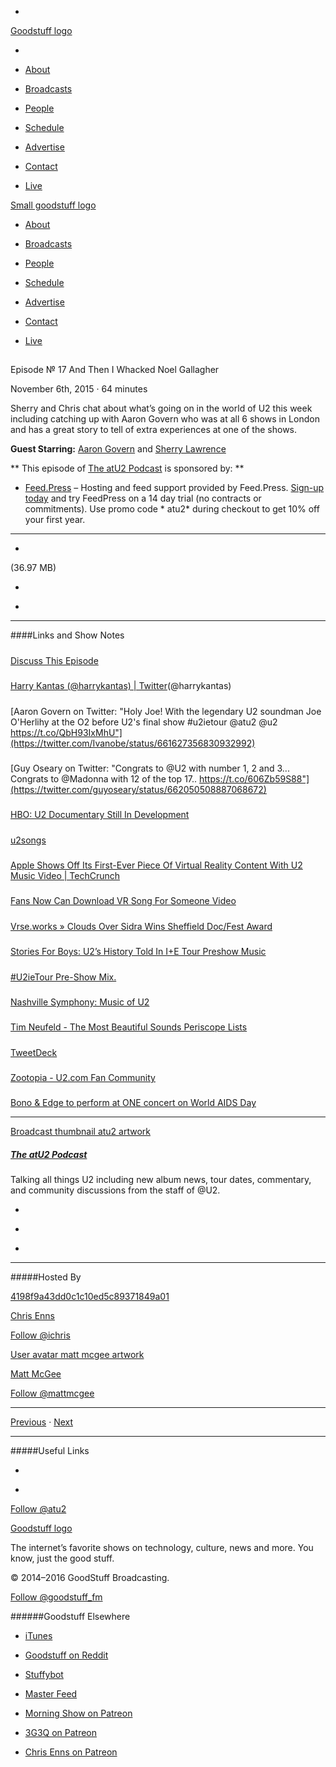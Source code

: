 

-
[Goodstuff logo](http://www.goodstuff.fm/)[](/assets/goodstuff_logo-17c1fe6f378352de5d7345f76152130b.svg)

-


-  [About](/about)

-  [Broadcasts](/broadcasts)

-  [People](/people)

-  [Schedule](/schedule)

-  [Advertise](/advertise)

-  [Contact](/contact)

-  [Live](/live)


[Small goodstuff logo](http://www.goodstuff.fm/)[](/assets/small_goodstuff_logo-bf032e72b9ec41494f4d90905f1ad619.svg)


-  [About](/about)

-  [Broadcasts](/broadcasts)

-  [People](/people)

-  [Schedule](/schedule)

-  [Advertise](/advertise)

-  [Contact](/contact)

-  [Live](/live)


##
Episode № 17
And Then I Whacked Noel Gallagher


November 6th, 2015
&middot;
64
minutes


Sherry and Chris chat about what&rsquo;s going on in the world of U2 this week including catching up with Aaron Govern who was at all 6 shows in London and has a great story to tell of extra experiences at one of the shows.


**Guest Starring:**
[Aaron Govern](/people/aaron-govern) and  [Sherry Lawrence](/people/sherry-lawrence)


**
This episode of
[The atU2 Podcast](/atu2)
is sponsored by:
**


-  [Feed.Press](http://feed.press/atu2) – Hosting and feed support provided by Feed.Press.  [Sign-up today](http://feed.press/atu2) and try FeedPress on a 14 day trial (no contracts or commitments). Use promo code * atu2* during checkout to get 10% off your first year.


------------------------------


-
[](http://podcasts-1.feedpress.co/12572/atu2-17.mp3)(36.97 MB)

-
[](http://twitter.com/intent/tweet?text=The%20atU2%20Podcast%20%E2%84%96%2017%20on%20@goodstuff_fm%20-%20http://goodstuff.fm/atu2/17)

-
[](http://www.facebook.com/sharer/sharer.php?u=http://goodstuff.fm/atu2/17)


------------------------------


####Links and Show Notes

#####
[Discuss This Episode](https://www.reddit.com/r/Goodstuff_fm/comments/3rrce7/the_atu2_podcast_17_and_then_i_whacked_noel/)


#####
[Harry Kantas (@harrykantas) | Twitter](https://twitter.com/harrykantas)(@harrykantas)


#####
[Aaron Govern on Twitter: "Holy Joe! With the legendary U2 soundman Joe O'Herlihy at the O2 before U2's final show #u2ietour @atu2 @u2 https://t.co/QbH93IxMhU"](https://twitter.com/Ivanobe/status/661627356830932992)


#####
[Guy Oseary on Twitter: "Congrats to @U2 with number 1, 2 and 3... Congrats to @Madonna with 12 of the top 17.. https://t.co/606Zb59S88"](https://twitter.com/guyoseary/status/662050508887068672)


#####
[HBO: U2 Documentary Still In Development](http://www.atu2.com/news/hbo-u2-documentary-still-in-development.html)


#####
[u2songs](http://u2songs.com/)


#####
[Apple Shows Off Its First-Ever Piece Of Virtual Reality Content With U2 Music Video | TechCrunch](http://techcrunch.com/2015/10/28/apple-shows-off-its-first-ever-piece-of-virtual-reality-content/)


#####
[Fans Now Can Download VR Song For Someone Video](http://www.atu2.com/news/fans-now-can-download-vr-song-for-someone-video-1.html)


#####
[Vrse.works » Clouds Over Sidra Wins Sheffield Doc/Fest Award](http://vrse.works/826/clouds-over-sidra-wins-sheffield-docfest-award/)


#####
[Stories For Boys: U2’s History Told In I+E Tour Preshow Music](http://www.atu2.com/news/stories-for-boys-u2s-history-told-in-ie-tour-preshow-music.html)


#####
[#U2ieTour Pre-Show Mix.](http://u2wanderer.org/news/2015/08/01/u2ietour-pre-show-mix/)


#####
[Nashville Symphony: Music of U2](https://www.nashvillesymphony.org/tickets/concert/music-of-u2)


#####
[Tim Neufeld - The Most Beautiful Sounds Periscope Lists](http://timneufeld.blogs.com/u2/)


#####
[TweetDeck](https://tweetdeck.twitter.com/)


#####
[Zootopia - U2.com Fan Community](http://zootopia.u2.com/)


#####
[Bono & Edge to perform at ONE concert on World AIDS Day](http://www.atu2.com/news/bono--edge-to-perform-at-one-concert-on-world-aids-day.html)


------------------------------


[Broadcast thumbnail atu2 artwork](/atu2)[](https://goodstuffs3.s3.amazonaws.com/uploads/broadcast/image/34/broadcast_thumbnail_atu2_artwork.png)

##### [The atU2 Podcast](/atu2)


Talking all things U2 including new album news, tour dates, commentary, and community discussions from the staff of @U2.

-
[](https://itunes.apple.com/ca/podcast/the-atu2-podcast/id1018994132?mt=2)

-
[](http://feeds.goodstuff.fm/atu2)

-
[](mailto:chris@goodstuff.fm?cc=sponsorship%40goodstuff.fm&subject=%5BGoodStuff%20FM%5D%20Sponsorship%20Inquiry%20for%20The%20atU2%20Podcast)


------------------------------


#####Hosted By


[4198f9a43dd0c1c10ed5c89371849a01](/people/chris-enns)[](http://gravatar.com/avatar/4198f9a43dd0c1c10ed5c89371849a01.png?s=300&r=pg)

[Chris Enns](/people/chris-enns)


[Follow @ichris](https://twitter.com/ichris)


[User avatar matt mcgee artwork](/people/matt-mcgee)[](https://goodstuffs3.s3.amazonaws.com/uploads/user/avatar/81/user_avatar_matt-mcgee_artwork.png)

[Matt McGee](/people/matt-mcgee)


[Follow @mattmcgee](https://twitter.com/mattmcgee)


------------------------------


[Previous](/atu2/16)
&middot;
[Next](/atu2/18)


------------------------------


#####Useful Links

-
[](mailto:chris@goodstuff.fm?subject=%5BGoodstuff%20FM%5D%20Feedback%20for%20The%20atU2%20Podcast)

-
[Follow @atu2](https://twitter.com/atu2)


[Goodstuff logo](http://www.goodstuff.fm/)[](/assets/goodstuff_logo-17c1fe6f378352de5d7345f76152130b.svg)


The internet’s favorite shows on technology, culture, news and more. You know, just the good stuff.


&copy; 2014&ndash;2016 GoodStuff Broadcasting.

[Follow @goodstuff_fm](https://twitter.com/goodstufffm)


######Goodstuff Elsewhere

-  [iTunes](https://itunes.apple.com/us/artist/goodstuff-fm/id843385597?mt=2)

-  [Goodstuff on Reddit](https://www.reddit.com/r/Goodstuff_fm/)

-  [Stuffybot](http://stuffybot.goodstuff.fm)

-  [Master Feed](/master/feed)

-  [Morning Show on Patreon](https://www.patreon.com/morningshow)

-  [3G3Q on Patreon](https://www.patreon.com/3g3q)

-  [Chris Enns on Patreon](https://www.patreon.com/ichris)
